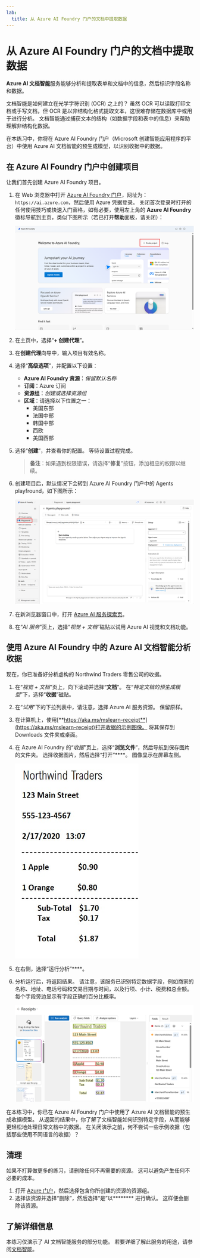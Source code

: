 ```yaml
---
lab:
  title: 从 Azure AI Foundry 门户的文档中提取数据
---
```


# 从 Azure AI Foundry 门户的文档中提取数据

**Azure AI 文档智能**服务能够分析和提取表单和文档中的信息，然后标识字段名称和数据。 

文档智能是如何建立在光学字符识别 (OCR) 之上的？ 虽然 OCR 可以读取打印文档或手写文档，但 OCR 是以非结构化格式提取文本，这很难存储在数据库中或用于进行分析。 文档智能通过捕获文本的结构（如数据字段和表中的信息）来帮助理解非结构化数据。 

在本练习中，你将在 Azure AI Foundry 门户（Microsoft 创建智能应用程序的平台）中使用 Azure AI 文档智能的预生成模型，以识别收据中的数据。 

## 在 Azure AI Foundry 门户中创建项目

让我们首先创建 Azure AI Foundry 项目。

1. 在 Web 浏览器中打开 [Azure AI Foundry 门户](https://ai.azure.com)，网址为：`https://ai.azure.com`，然后使用 Azure 凭据登录。 关闭首次登录时打开的任何使用技巧或快速入门窗格，如有必要，使用左上角的 **Azure AI Foundry** 徽标导航到主页，类似下图所示（若已打开**帮助**面板，请关闭）：

    ![Azure AI Foundry 主页的屏幕截图，显示已选择“创建代理”。](./media/azure-ai-foundry-home-page.png)

1. 在主页中，选择“**+ 创建代理**”。

1. 在**创建代理**向导中，输入项目有效名称。 

1. 选择“**高级选项**”，并配置以下设置：
    - **Azure AI Foundry 资源**：*保留默认名称*
    - **订阅**：Azure 订阅
    - **资源组**：*创建或选择资源组*
    - **区域**：请选择以下位置之一：
        * 美国东部
        * 法国中部
        * 韩国中部
        * 西欧
        * 美国西部

1. 选择“**创建**”，并查看你的配置。 等待设置过程完成。

    >**备注**：如果遇到权限错误，请选择“**修复**”按钮，添加相应的权限以继续。

1. 创建项目后，默认情况下会转到 Azure AI Foundry 门户中的 Agents playfround，如下图所示：

    ![Azure AI Foundry 门户中 Azure AI 项目详细信息的屏幕截图。](./media/ai-foundry-project-2.png)

1. 在新浏览器窗口中，打开 [Azure AI 服务探索页](https://ai.azure.com/explore/aiservices)。

1. 在“*AI 服务*”页上，选择“*视觉 + 文档*”磁贴以试用 Azure AI 视觉和文档功能。

## 使用 Azure AI Foundry 中的 Azure AI 文档智能分析收据 

现在，你已准备好分析虚构的 Northwind Traders 零售公司的收据。

1. 在“*视觉 + 文档*”页上，向下滚动并选择“**文档**”。 在“*特定文档的预生成模型*”下，选择“**收据**”磁贴。

1. 在“*试用*”下的下拉列表中，请注意，选择 Azure AI 服务资源。 保留原样。

1. 在计算机上，使用[**https://aka.ms/mslearn-receipt**](https://aka.ms/mslearn-receipt)打开收据的示例图像。 将其保存到 Downloads 文件夹或桌面。 
 
1. 在 Azure AI Foundry 的“*收据*”页上，选择“**浏览文件**”，然后导航到保存图片的文件夹。 选择收据图片，然后选择“打开”****。 图像显示在屏幕左侧。

    ![northwind 收据的屏幕截图。](media/document-intelligence/receipt.jpg)

1. 在右侧，选择“运行分析”****。

1. 分析运行后，将返回结果。 请注意，该服务已识别特定数据字段，例如商家的名称、地址、电话号码和交易日期与时间，以及行项、小计、税费和总金额。 每个字段旁边显示有字段正确的百分比概率。

    ![Azure AI Foundry 门户中收据分析结果的屏幕截图，其中显示数据字段周围的边界框，以及这些提取字段中的文本。](media/receipt-lab-result.png)

在本练习中，你已在 Azure AI Foundry 门户中使用了 Azure AI 文档智能的预生成收据模型。 从返回的结果中，你了解了文档智能如何识别特定字段，从而能够更轻松地处理日常文档中的数据。 在关闭演示之前，何不尝试一些示例收据（包括那些使用不同语言的收据）？

## 清理

如果不打算做更多的练习，请删除任何不再需要的资源。 这可以避免产生任何不必要的成本。

1. 打开 [Azure 门户]( https://portal.azure.com)，然后选择包含你所创建的资源的资源组。
1. 选择该资源并选择“删除”，然后选择“是”以******** 进行确认。 这样便会删除该资源。

## 了解详细信息

本练习仅演示了 AI 文档智能服务的部分功能。 若要详细了解此服务的用途，请参阅[文档智能](https://learn.microsoft.com/azure/ai-services/document-intelligence/overview?view=doc-intel-3.1.0)。
